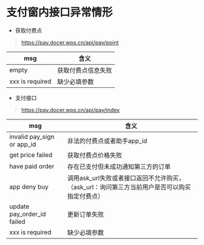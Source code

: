 # 支付窗内接口异常情形

- 获取付费点

> https://pay.docer.wps.cn/api/pay/point

| msg | 含义 |
| --- | --- |
| empty	 | 获取付费点信息失败 |
| xxx is required	 | 缺少必填参数 |

- 支付接口

> https://pay.docer.wps.cn/api/pay/index

| msg | 含义 |
| --- | --- |
| invalid pay_sign or app_id | 非法的付费点或者助手app_id |
| get price failed | 获取付费点价格失败 |
| have paid order | 存在已支付但未成功通知第三方的订单 |
| app deny buy | 调用ask_url失败或者接口返回不允许购买，（ask_url：询问第三方当前用户是否可以购买指定付费点） |
| update pay_order_id failed | 更新订单失败 |
| xxx is required	 | 缺少必填参数 |

